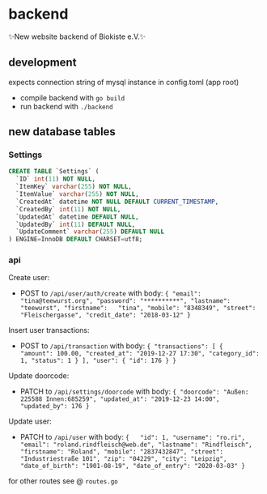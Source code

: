 # backend
✨New website backend of Biokiste e.V.✨

## development

expects connection string of mysql instance in config.toml (app root)

- compile backend with `go build`
- run backend with `./backend`

## new database tables

### Settings

```sql
CREATE TABLE `Settings` (
  `ID` int(11) NOT NULL,
  `ItemKey` varchar(255) NOT NULL,
  `ItemValue` varchar(255) NOT NULL,
  `CreatedAt` datetime NOT NULL DEFAULT CURRENT_TIMESTAMP,
  `CreatedBy` int(11) NOT NULL,
  `UpdatedAt` datetime DEFAULT NULL,
  `UpdatedBy` int(11) DEFAULT NULL,
  `UpdateComment` varchar(255) DEFAULT NULL
) ENGINE=InnoDB DEFAULT CHARSET=utf8;
```

### api 

Create user:
- POST to `/api/user/auth/create` with body:
`{
	"email":      "tina@teewurst.org",
	"password": "**********",
	"lastname": "teewurst",
	"firstname":   "tina",
	"mobile": "8348349",
	"street": "Fleischergasse",
	"credit_date": "2018-03-12"
}`


Insert user transactions:
- POST to `/api/transaction` with body:
`{
	"transactions": [
	{	
		"amount": 100.00,
		"created_at": "2019-12-27 17:30",
		"category_id": 1,
		"status": 1
	}
	],
	"user": {
	"id": 176
	}
}`

Update doorcode:
- PATCH to `/api/settings/doorcode` with body:
`{
	"doorcode": "Außen: 225588 Innen:685259",
	"updated_at": "2019-12-23 14:00",
	"updated_by": 176
}`

Update user:
- PATCH to `/api/user` with body:
`{	
	"id": 1,
	"username": "ro.ri",
	"email": "roland.rindfleisch@web.de",
	"lastname": "Rindfleisch",
	"firstname": "Roland",
	"mobile": "2837432847",
	"street": "Industriestraße 101",
	"zip": "04229",
	"city": "Leipzig",
	"date_of_birth": "1901-08-19",
	"date_of_entry": "2020-03-03"
}`

for other routes see @ `routes.go`
